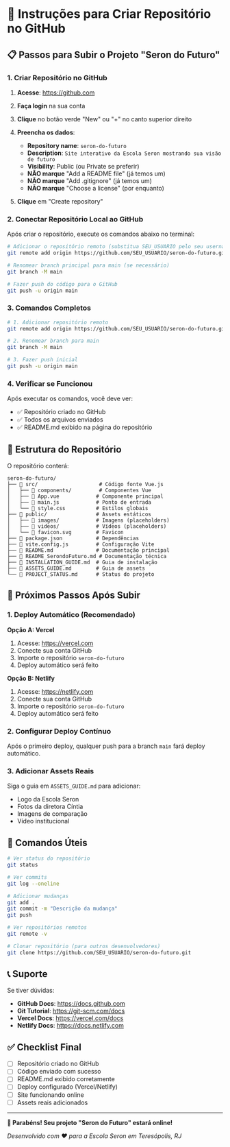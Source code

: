 # 🚀 Instruções para Criar Repositório no GitHub

## 📋 Passos para Subir o Projeto "Seron do Futuro"

### 1. Criar Repositório no GitHub

1. **Acesse**: https://github.com
2. **Faça login** na sua conta
3. **Clique** no botão verde "New" ou "+" no canto superior direito
4. **Preencha os dados**:
   - **Repository name**: `seron-do-futuro`
   - **Description**: `Site interativo da Escola Seron mostrando sua visão de futuro`
   - **Visibility**: Public (ou Private se preferir)
   - **NÃO marque** "Add a README file" (já temos um)
   - **NÃO marque** "Add .gitignore" (já temos um)
   - **NÃO marque** "Choose a license" (por enquanto)

5. **Clique** em "Create repository"

### 2. Conectar Repositório Local ao GitHub

Após criar o repositório, execute os comandos abaixo no terminal:

```bash
# Adicionar o repositório remoto (substitua SEU_USUARIO pelo seu username do GitHub)
git remote add origin https://github.com/SEU_USUARIO/seron-do-futuro.git

# Renomear branch principal para main (se necessário)
git branch -M main

# Fazer push do código para o GitHub
git push -u origin main
```

### 3. Comandos Completos

```bash
# 1. Adicionar repositório remoto
git remote add origin https://github.com/SEU_USUARIO/seron-do-futuro.git

# 2. Renomear branch para main
git branch -M main

# 3. Fazer push inicial
git push -u origin main
```

### 4. Verificar se Funcionou

Após executar os comandos, você deve ver:
- ✅ Repositório criado no GitHub
- ✅ Todos os arquivos enviados
- ✅ README.md exibido na página do repositório

## 📁 Estrutura do Repositório

O repositório conterá:

```
seron-do-futuro/
├── 📁 src/                    # Código fonte Vue.js
│   ├── 📁 components/         # Componentes Vue
│   ├── 📄 App.vue            # Componente principal
│   ├── 📄 main.js            # Ponto de entrada
│   └── 📄 style.css          # Estilos globais
├── 📁 public/                # Assets estáticos
│   ├── 📁 images/            # Imagens (placeholders)
│   ├── 📁 videos/            # Vídeos (placeholders)
│   └── 📄 favicon.svg        # Favicon
├── 📄 package.json           # Dependências
├── 📄 vite.config.js         # Configuração Vite
├── 📄 README.md              # Documentação principal
├── 📄 README_SerondoFuturo.md # Documentação técnica
├── 📄 INSTALLATION_GUIDE.md  # Guia de instalação
├── 📄 ASSETS_GUIDE.md        # Guia de assets
└── 📄 PROJECT_STATUS.md      # Status do projeto
```

## 🎯 Próximos Passos Após Subir

### 1. Deploy Automático (Recomendado)

**Opção A: Vercel**
1. Acesse: https://vercel.com
2. Conecte sua conta GitHub
3. Importe o repositório `seron-do-futuro`
4. Deploy automático será feito

**Opção B: Netlify**
1. Acesse: https://netlify.com
2. Conecte sua conta GitHub
3. Importe o repositório `seron-do-futuro`
4. Deploy automático será feito

### 2. Configurar Deploy Contínuo

Após o primeiro deploy, qualquer push para a branch `main` fará deploy automático.

### 3. Adicionar Assets Reais

Siga o guia em `ASSETS_GUIDE.md` para adicionar:
- Logo da Escola Seron
- Fotos da diretora Cíntia
- Imagens de comparação
- Vídeo institucional

## 🔧 Comandos Úteis

```bash
# Ver status do repositório
git status

# Ver commits
git log --oneline

# Adicionar mudanças
git add .
git commit -m "Descrição da mudança"
git push

# Ver repositórios remotos
git remote -v

# Clonar repositório (para outros desenvolvedores)
git clone https://github.com/SEU_USUARIO/seron-do-futuro.git
```

## 📞 Suporte

Se tiver dúvidas:
- **GitHub Docs**: https://docs.github.com
- **Git Tutorial**: https://git-scm.com/docs
- **Vercel Docs**: https://vercel.com/docs
- **Netlify Docs**: https://docs.netlify.com

## ✅ Checklist Final

- [ ] Repositório criado no GitHub
- [ ] Código enviado com sucesso
- [ ] README.md exibido corretamente
- [ ] Deploy configurado (Vercel/Netlify)
- [ ] Site funcionando online
- [ ] Assets reais adicionados

---

**🎉 Parabéns! Seu projeto "Seron do Futuro" estará online!**

*Desenvolvido com ❤️ para a Escola Seron em Teresópolis, RJ*
